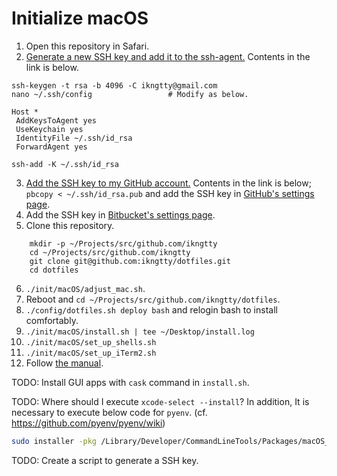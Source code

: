 # Initialize macOS

1.  Open this repository in Safari.
2.  [Generate a new SSH key and add it to the ssh-agent.](https://help.github.com/articles/generating-a-new-ssh-key-and-adding-it-to-the-ssh-agent/)
    Contents in the link is below.

```
ssh-keygen -t rsa -b 4096 -C ikngtty@gmail.com
nano ~/.ssh/config                 # Modify as below.
```

```
Host *
 AddKeysToAgent yes
 UseKeychain yes
 IdentityFile ~/.ssh/id_rsa
 ForwardAgent yes
```

```
ssh-add -K ~/.ssh/id_rsa
```

3.  [Add the SSH key to my GitHub account.](https://help.github.com/articles/adding-a-new-ssh-key-to-your-github-account/)
    Contents in the link is below;
    `pbcopy < ~/.ssh/id_rsa.pub` and add the SSH key in [GitHub's settings page](https://github.com/settings/keys).
4.  Add the SSH key in [Bitbucket's settings page](https://bitbucket.org/account/user/ikngtty/ssh-keys/).
5.  Clone this repository.

```
    mkdir -p ~/Projects/src/github.com/ikngtty
    cd ~/Projects/src/github.com/ikngtty
    git clone git@github.com:ikngtty/dotfiles.git
    cd dotfiles
```

6.  `./init/macOS/adjust_mac.sh`.
7.  Reboot and `cd ~/Projects/src/github.com/ikngtty/dotfiles`.
8.  `./config/dotfiles.sh deploy bash` and relogin bash to install comfortably.
9.  `./init/macOS/install.sh | tee ~/Desktop/install.log`
10. `./init/macOS/set_up_shells.sh`
11. `./init/macOS/set_up_iTerm2.sh`
12. Follow [the manual](./manual.md).

TODO: Install GUI apps with `cask` command in `install.sh`.

TODO: Where should I execute `xcode-select --install`?
In addition, It is necessary to execute below code for `pyenv`. (cf. <https://github.com/pyenv/pyenv/wiki>)

```sh
sudo installer -pkg /Library/Developer/CommandLineTools/Packages/macOS_SDK_headers_for_macOS_10.14.pkg -target /
```

TODO: Create a script to generate a SSH key.
